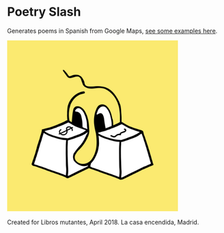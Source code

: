 # Poetry Slash

Generates poems in Spanish from Google Maps, [see some examples here](doc/poemitas-al-sol.md).

<img src="doc/poetry-slash.png" width="400px">

Created for Libros mutantes, April 2018. La casa encendida, Madrid.
